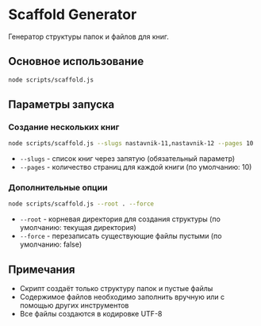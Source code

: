 # Scaffold Generator

Генератор структуры папок и файлов для книг.

## Основное использование

```bash
node scripts/scaffold.js
```

## Параметры запуска

### Создание нескольких книг
```bash
node scripts/scaffold.js --slugs nastavnik-11,nastavnik-12 --pages 10
```
- `--slugs` - список книг через запятую (обязательный параметр)
- `--pages` - количество страниц для каждой книги (по умолчанию: 10)

### Дополнительные опции
```bash
node scripts/scaffold.js --root . --force
```
- `--root` - корневая директория для создания структуры (по умолчанию: текущая директория)
- `--force` - перезаписать существующие файлы пустыми (по умолчанию: false)

## Примечания

- Скрипт создаёт только структуру папок и пустые файлы
- Содержимое файлов необходимо заполнить вручную или с помощью других инструментов
- Все файлы создаются в кодировке UTF-8